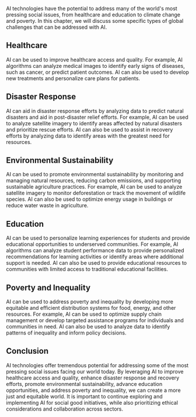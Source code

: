 
AI technologies have the potential to address many of the world's most pressing social issues, from healthcare and education to climate change and poverty. In this chapter, we will discuss some specific types of global challenges that can be addressed with AI.

Healthcare
----------

AI can be used to improve healthcare access and quality. For example, AI algorithms can analyze medical images to identify early signs of diseases, such as cancer, or predict patient outcomes. AI can also be used to develop new treatments and personalize care plans for patients.

Disaster Response
-----------------

AI can aid in disaster response efforts by analyzing data to predict natural disasters and aid in post-disaster relief efforts. For example, AI can be used to analyze satellite imagery to identify areas affected by natural disasters and prioritize rescue efforts. AI can also be used to assist in recovery efforts by analyzing data to identify areas with the greatest need for resources.

Environmental Sustainability
----------------------------

AI can be used to promote environmental sustainability by monitoring and managing natural resources, reducing carbon emissions, and supporting sustainable agriculture practices. For example, AI can be used to analyze satellite imagery to monitor deforestation or track the movement of wildlife species. AI can also be used to optimize energy usage in buildings or reduce water waste in agriculture.

Education
---------

AI can be used to personalize learning experiences for students and provide educational opportunities to underserved communities. For example, AI algorithms can analyze student performance data to provide personalized recommendations for learning activities or identify areas where additional support is needed. AI can also be used to provide educational resources to communities with limited access to traditional educational facilities.

Poverty and Inequality
----------------------

AI can be used to address poverty and inequality by developing more equitable and efficient distribution systems for food, energy, and other resources. For example, AI can be used to optimize supply chain management or develop targeted assistance programs for individuals and communities in need. AI can also be used to analyze data to identify patterns of inequality and inform policy decisions.

Conclusion
----------

AI technologies offer tremendous potential for addressing some of the most pressing social issues facing our world today. By leveraging AI to improve healthcare access and quality, enhance disaster response and recovery efforts, promote environmental sustainability, advance education opportunities, and address poverty and inequality, we can create a more just and equitable world. It is important to continue exploring and implementing AI for social good initiatives, while also prioritizing ethical considerations and collaboration across sectors.
